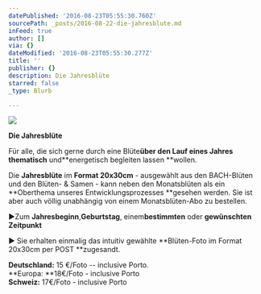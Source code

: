 ```yaml
---
datePublished: '2016-08-23T05:55:30.760Z'
sourcePath: _posts/2016-08-22-die-jahresblute.md
inFeed: true
author: []
via: {}
dateModified: '2016-08-23T05:55:30.277Z'
title: ''
publisher: {}
description: Die Jahresblüte
starred: false
_type: Blurb

---
```

![](https://the-grid-user-content.s3-us-west-2.amazonaws.com/84084426-6839-4fb3-b048-fb6fec3377f0.jpg)

**Die Jahresblüte**

Für alle, die sich gerne durch eine Blüte**über den Lauf eines Jahres thematisch** und**energetisch begleiten lassen **wollen.

Die **Jahresblüte** im **Format 20x30cm** - ausgewählt aus den BACH-Blüten und den Blüten- & Samen - kann neben den Monatsblüten als ein **Oberthema unseres Entwicklungsprozesses **gesehen werden. Sie ist aber auch völlig unabhängig von einem Monatsblüten-Abo zu bestellen.

►Zum **Jahresbeginn**,**Geburtstag**, einem**bestimmten** oder **gewünschten Zeitpunkt**

► Sie erhalten einmalig das intuitiv gewählte **Blüten-Foto im Format 20x30cm per POST **zugesandt.

**Deutschland:** 15 €/Foto -- inclusive Porto.  
**Europa: **18€/Foto - inclusive Porto  
**Schweiz:** 17€/Foto - inclusive Porto